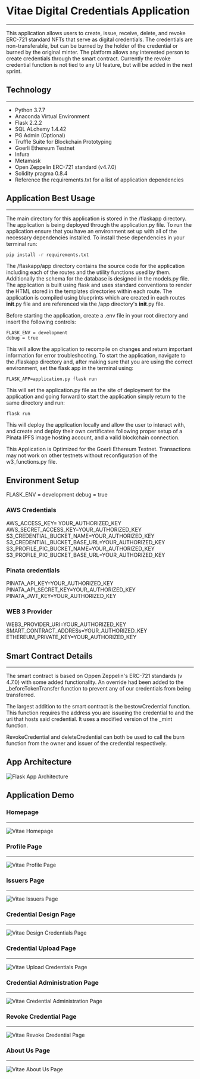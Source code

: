 # Vitae Digital Credentials Application

---

This application allows users to create, issue, receive, delete, and revoke ERC-721 standard NFTs that serve as digital credentials. The credentials are non-transferable, but can be burned by the holder of the credential or burned by the original minter. The platform allows any interested person to create credentials through the smart contract. Currently the revoke credential function is not tied to any UI feature, but will be added in the next sprint.

## Technology

---

- Python 3.7.7
- Anaconda Virtual Environment
- Flask 2.2.2
- SQL ALchemy 1.4.42
- PG Admin (Optional)
- Truffle Suite for Blockchain Prototyping
- Goerli Ethereum Testnet
- Infura
- Metamask
- Open Zeppelin ERC-721 standard (v4.7.0)
- Solidity pragma 0.8.4
- Reference the requirements.txt for a list of application dependencies

## Application Best Usage

---

The main directory for this application is stored in the /flaskapp directory. The application is being deployed through the application.py file. To run the application ensure that you have an environment set up with all of the necessary dependencies installed. To install these dependencies in your terminal run:

```
pip install -r requirements.txt
```

The /flaskapp/app directory contains the source code for the application including each of the routes and the utility functions used by them. Additionally the schema for the database is designed in the models.py file. The application is built using flask and uses standard conventions to render the HTML stored in the templates directories within each route.
The application is compiled using blueprints which are created in each routes **init**.py file and are referenced via the /app directory's **init**.py file.

Before starting the application, create a .env file in your root directory and insert the following controls:

```
FLASK_ENV = development
debug = true
```

This will allow the application to recompile on changes and return important information for error troubleshooting.
To start the application, navigate to the /flaskapp directory and, after making sure that you are using the correct environment, set the flask app in the terminal using:

```
FLASK_APP=application.py flask run
```

This will set the application.py file as the site of deployment for the application and going forward to start the application simply return to the same directory and run:

```
flask run
```

This will deploy the application locally and allow the user to interact with, and create and deploy their own certificates following proper setup of a Pinata IPFS image hosting account, and a valid blockchain connection.

This Application is Optimized for the Goerli Ethereum Testnet. Transactions may not work on other testnets without reconfiguration of the w3_functions.py file. 

## Environment Setup 
FLASK_ENV = development
debug = true

### AWS Credentials
AWS_ACCESS_KEY= YOUR_AUTHORIZED_KEY
AWS_SECRET_ACCESS_KEY=YOUR_AUTHORIZED_KEY
S3_CREDENTIAL_BUCKET_NAME=YOUR_AUTHORIZED_KEY
S3_CREDENTIAL_BUCKET_BASE_URL=YOUR_AUTHORIZED_KEY
S3_PROFILE_PIC_BUCKET_NAME=YOUR_AUTHORIZED_KEY
S3_PROFILE_PIC_BUCKET_BASE_URL=YOUR_AUTHORIZED_KEY

### Pinata credentials
PINATA_API_KEY=YOUR_AUTHORIZED_KEY
PINATA_API_SECRET_KEY=YOUR_AUTHORIZED_KEY
PINATA_JWT_KEY=YOUR_AUTHORIZED_KEY

### WEB 3 Provider
WEB3_PROVIDER_URI=YOUR_AUTHORIZED_KEY
SMART_CONTRACT_ADDRESs=YOUR_AUTHORIZED_KEY
ETHEREUM_PRIVATE_KEY=YOUR_AUTHORIZED_KEY

## Smart Contract Details

---

The smart contract is based on Oppen Zeppelin's ERC-721 standards (v 4.7.0) with some added functionality. An override had been added to the \_beforeTokenTransfer function to prevent any of our credentials from being transferred.

The largest addition to the smart contract is the bestowCredential function. This function requires the address you are issueing the credential to and the uri that hosts said credential. It uses a modified version of the \_mint function.

RevokeCredential and deleteCredential can both be used to call the burn function from the owner and issuer of the credential respectively.

## App Architecture

![Flask App Architecture](https://github.com/rrmangum/blockchain_credentials/blob/main/flaskapp/app/static/images/VDC_architecure.png?raw=true)

## Application Demo

### Homepage
____
![Vitae Homepage](./images/main_page.png)

### Profile Page
____
![Vitae Profile Page](./images/users_profile.png)

### Issuers Page
____
![Vitae Issuers Page](./images/issuers_page.png)

### Credential Design Page
____
![Vitae Design Credentials Page](./images/design_credential.png)

### Credential Upload Page
____
![Vitae Upload Credentials Page](./images/upload_credential.png)

### Credential Administration Page
____
![Vitae Credential Administration Page](./images/credential_administration.png)

### Revoke Credential Page
____
![Vitae Revoke Credential Page](./images/revoke_credential.png)

### About Us Page
____
![Vitae About Us Page](./images/about_us.png)